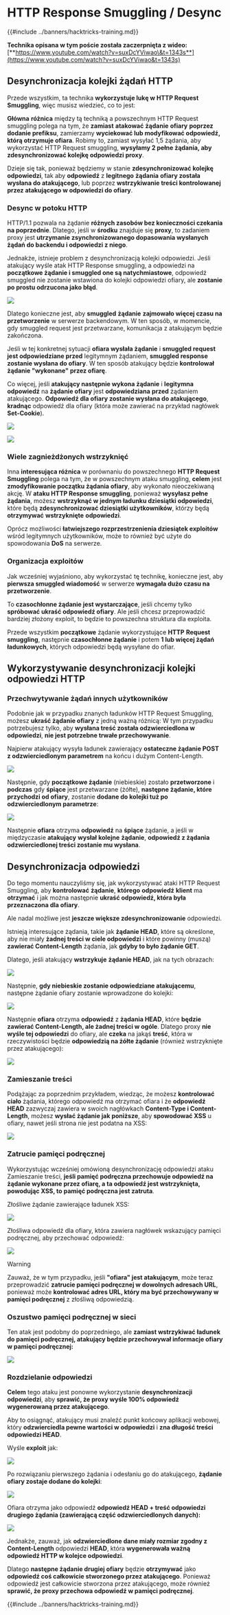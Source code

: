 # HTTP Response Smuggling / Desync

{{#include ../banners/hacktricks-training.md}}

**Technika opisana w tym poście została zaczerpnięta z wideo:** [**https://www.youtube.com/watch?v=suxDcYViwao\&t=1343s**](https://www.youtube.com/watch?v=suxDcYViwao&t=1343s)

## Desynchronizacja kolejki żądań HTTP

Przede wszystkim, ta technika **wykorzystuje lukę w HTTP Request Smuggling**, więc musisz wiedzieć, co to jest:

**Główna** **różnica** między tą techniką a powszechnym HTTP Request smuggling polega na tym, że **zamiast** **atakować** **żądanie** **ofiary** **poprzez dodanie prefiksu**, zamierzamy **wyciekować lub modyfikować odpowiedź, którą otrzymuje ofiara**. Robimy to, zamiast wysyłać 1,5 żądania, aby wykorzystać HTTP Request smuggling, **wysyłamy 2 pełne żądania, aby zdesynchronizować kolejkę odpowiedzi proxy**.

Dzieje się tak, ponieważ będziemy w stanie **zdesynchronizować kolejkę odpowiedzi**, tak aby **odpowiedź** z **legitnego** **żądania** **ofiary została wysłana do atakującego**, lub poprzez **wstrzykiwanie treści kontrolowanej przez atakującego w odpowiedzi do ofiary**.

### Desync w potoku HTTP

HTTP/1.1 pozwala na żądanie **różnych zasobów bez konieczności czekania na poprzednie**. Dlatego, jeśli w **środku** znajduje się **proxy**, to zadaniem proxy jest **utrzymanie zsynchronizowanego dopasowania wysłanych żądań do backendu i odpowiedzi z niego**.

Jednakże, istnieje problem z desynchronizacją kolejki odpowiedzi. Jeśli atakujący wyśle atak HTTP Response smuggling, a odpowiedzi na **początkowe żądanie i smuggled one są natychmiastowe**, odpowiedź smuggled nie zostanie wstawiona do kolejki odpowiedzi ofiary, ale **zostanie po prostu odrzucona jako błąd**.

![](<../images/image (633).png>)

Dlatego konieczne jest, aby **smuggled** **żądanie** **zajmowało więcej czasu na przetworzenie** w serwerze backendowym. W ten sposób, w momencie, gdy smuggled request jest przetwarzane, komunikacja z atakującym będzie zakończona.

Jeśli w tej konkretnej sytuacji **ofiara wysłała żądanie** i **smuggled request jest odpowiedziane przed** legitymnym żądaniem, **smuggled response zostanie wysłana do ofiary**. W ten sposób atakujący będzie **kontrolował żądanie "wykonane" przez ofiarę**.

Co więcej, jeśli **atakujący następnie wykona żądanie** i **legitymna odpowiedź** na **żądanie ofiary** jest **odpowiedziana** **przed** żądaniem atakującego. **Odpowiedź dla ofiary zostanie wysłana do atakującego**, **kradnąc** odpowiedź dla ofiary (która może zawierać na przykład nagłówek **Set-Cookie**).

![](<../images/image (1020).png>)

![](<../images/image (719).png>)

### Wiele zagnieżdżonych wstrzyknięć

Inna **interesująca różnica** w porównaniu do powszechnego **HTTP Request Smuggling** polega na tym, że w powszechnym ataku smuggling, **celem** jest **zmodyfikowanie początku żądania ofiary**, aby wykonało nieoczekiwaną akcję. W **ataku HTTP Response smuggling**, ponieważ **wysyłasz pełne żądania**, możesz **wstrzyknąć w jednym ładunku dziesiątki odpowiedzi**, które będą **zdesynchronizować dziesiątki użytkowników**, którzy będą **otrzymywać** **wstrzyknięte** **odpowiedzi**.

Oprócz możliwości **łatwiejszego rozprzestrzenienia dziesiątek exploitów** wśród legitymnych użytkowników, może to również być użyte do spowodowania **DoS** na serwerze.

### Organizacja exploitów

Jak wcześniej wyjaśniono, aby wykorzystać tę technikę, konieczne jest, aby **pierwsza smuggled wiadomość** w serwerze **wymagała dużo czasu na przetworzenie**.

To **czasochłonne żądanie jest wystarczające**, jeśli chcemy tylko **spróbować ukraść odpowiedź ofiary**. Ale jeśli chcesz przeprowadzić bardziej złożony exploit, to będzie to powszechna struktura dla exploita.

Przede wszystkim **początkowe** żądanie wykorzystujące **HTTP** **Request** **smuggling**, następnie **czasochłonne żądanie** i potem **1 lub więcej żądań ładunkowych**, których odpowiedzi będą wysyłane do ofiar.

## Wykorzystywanie desynchronizacji kolejki odpowiedzi HTTP

### Przechwytywanie żądań innych użytkowników <a href="#capturing-other-users-requests" id="capturing-other-users-requests"></a>

Podobnie jak w przypadku znanych ładunków HTTP Request Smuggling, możesz **ukraść żądanie ofiary** z jedną ważną różnicą: W tym przypadku potrzebujesz tylko, aby **wysłana treść została odzwierciedlona w odpowiedzi**, **nie jest potrzebne trwałe przechowywanie**.

Najpierw atakujący wysyła ładunek zawierający **ostateczne żądanie POST z odzwierciedlonym parametrem** na końcu i dużym Content-Length.

![](<../images/image (1053).png>)

Następnie, gdy **początkowe żądanie** (niebieskie) zostało **przetworzone** i **podczas** gdy **śpiące** jest przetwarzane (żółte), **następne żądanie, które przychodzi od ofiary**, zostanie **dodane do kolejki tuż po odzwierciedlonym parametrze**:

![](<../images/image (794).png>)

Następnie **ofiara** otrzyma **odpowiedź** na **śpiące** żądanie, a jeśli w międzyczasie **atakujący** **wysłał** **kolejne** **żądanie**, **odpowiedź z żądania odzwierciedlonej treści zostanie mu wysłana**.

## Desynchronizacja odpowiedzi

Do tego momentu nauczyliśmy się, jak wykorzystywać ataki HTTP Request Smuggling, aby **kontrolować** **żądanie**, **którego** **odpowiedź** **klient** ma **otrzymać** i jak można następnie **ukraść odpowiedź, która była przeznaczona dla ofiary**.

Ale nadal możliwe jest **jeszcze większe zdesynchronizowanie** odpowiedzi.

Istnieją interesujące żądania, takie jak **żądanie HEAD**, które są określone, aby nie miały **żadnej treści w ciele odpowiedzi** i które powinny (muszą) **zawierać Content-Length** żądania, jak **gdyby to było żądanie GET**.

Dlatego, jeśli atakujący **wstrzykuje** **żądanie HEAD**, jak na tych obrazach:

![](<../images/image (1107).png>)

Następnie, **gdy niebieskie zostanie odpowiedziane atakującemu**, następne żądanie ofiary zostanie wprowadzone do kolejki:

![](<../images/image (999).png>)

Następnie **ofiara** otrzyma **odpowiedź** z **żądania HEAD**, które **będzie zawierać Content-Length, ale żadnej treści w ogóle**. Dlatego proxy **nie wyśle tej odpowiedzi** do ofiary, ale **czeka** na jakąś **treść**, która w rzeczywistości będzie **odpowiedzią na żółte żądanie** (również wstrzyknięte przez atakującego):

![](<../images/image (735).png>)

### Zamieszanie treści

Podążając za poprzednim przykładem, wiedząc, że możesz **kontrolować ciało** żądania, którego odpowiedź ma otrzymać ofiara i że **odpowiedź HEAD** zazwyczaj zawiera w swoich nagłówkach **Content-Type i Content-Length**, możesz **wysłać żądanie jak poniższe**, aby **spowodować XSS** u ofiary, nawet jeśli strona nie jest podatna na XSS:

![](<../images/image (688).png>)

### Zatrucie pamięci podręcznej

Wykorzystując wcześniej omówioną desynchronizację odpowiedzi ataku Zamieszanie treści, **jeśli pamięć podręczna przechowuje odpowiedź na żądanie wykonane przez ofiarę, a ta odpowiedź jest wstrzyknięta, powodując XSS, to pamięć podręczna jest zatruta**.

Złośliwe żądanie zawierające ładunek XSS:

![](<../images/image (614).png>)

Złośliwa odpowiedź dla ofiary, która zawiera nagłówek wskazujący pamięci podręcznej, aby przechować odpowiedź:

![](<../images/image (566).png>)

> [!WARNING]
> Zauważ, że w tym przypadku, jeśli **"ofiara" jest atakującym**, może teraz przeprowadzić **zatrucie pamięci podręcznej w dowolnych adresach URL**, ponieważ może **kontrolować adres URL, który ma być przechowywany w pamięci podręcznej** z złośliwą odpowiedzią.

### Oszustwo pamięci podręcznej w sieci

Ten atak jest podobny do poprzedniego, ale **zamiast wstrzykiwać ładunek do pamięci podręcznej, atakujący będzie przechowywał informacje ofiary w pamięci podręcznej:**

![](<../images/image (991).png>)

### Rozdzielanie odpowiedzi

**Celem** tego ataku jest ponowne wykorzystanie **desynchronizacji** **odpowiedzi**, aby **sprawić, że proxy wyśle 100% odpowiedź wygenerowaną przez atakującego**.

Aby to osiągnąć, atakujący musi znaleźć punkt końcowy aplikacji webowej, który **odzwierciedla pewne wartości w odpowiedzi** i **zna długość treści odpowiedzi HEAD**.

Wyśle **exploit** jak:

![](<../images/image (911).png>)

Po rozwiązaniu pierwszego żądania i odesłaniu go do atakującego, **żądanie ofiary zostaje dodane do kolejki**:

![](<../images/image (737).png>)

Ofiara otrzyma jako odpowiedź **odpowiedź HEAD + treść odpowiedzi drugiego żądania (zawierającą część odzwierciedlonych danych):**

![](<../images/image (356).png>)

Jednakże, zauważ, jak **odzwierciedlone dane miały rozmiar zgodny z Content-Length** odpowiedzi **HEAD**, która **wygenerowała ważną odpowiedź HTTP w kolejce odpowiedzi**.

Dlatego **następne żądanie drugiej ofiary** będzie **otrzymywać** jako **odpowiedź coś całkowicie stworzonego przez atakującego**. Ponieważ odpowiedź jest całkowicie stworzona przez atakującego, może również **sprawić, że proxy przechowa odpowiedź w pamięci podręcznej**.

{{#include ../banners/hacktricks-training.md}}
